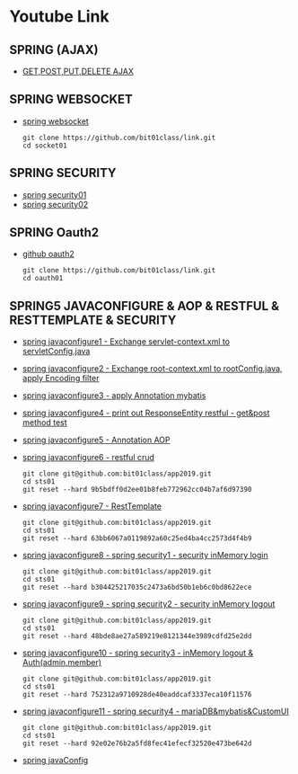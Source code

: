 # Youtube Link

## SPRING (AJAX)
   - [GET,POST,PUT,DELETE AJAX](https://youtu.be/G58fIlsPxqE)
   
## SPRING WEBSOCKET
   - [spring websocket](https://youtu.be/vWWqJY6jUj8)
      ``` shell
      git clone https://github.com/bit01class/link.git
      cd socket01
      ```
      
## SPRING SECURITY
   - [spring security01](https://youtu.be/bswWv5T1utk)
   - [spring security02](https://youtu.be/tPOydiaD0V0)
         
## SPRING Oauth2
   - [github oauth2](https://youtu.be/0dMA31QH6PM)
      ``` shell
      git clone https://github.com/bit01class/link.git
      cd oauth01
      ```

## SPRING5 JAVACONFIGURE & AOP & RESTFUL & RESTTEMPLATE & SECURITY

   - [spring javaconfigure1 - Exchange servlet-context.xml to servletConfig.java](https://youtu.be/UmFlWTzJCg4)
   - [spring javaconfigure2 - Exchange root-context.xml to rootConfig.java, apply Encoding filter](https://youtu.be/Lj_pVpN51ec)
   - [spring javaconfigure3 - apply Annotation mybatis](https://youtu.be/MnxPjsHPaHA)
   - [spring javaconfigure4 - print out ResponseEntity restful - get&post method test](https://youtu.be/Tro7cuIzbHM)
   - [spring javaconfigure5 - Annotation AOP](https://youtu.be/hrr-llaZmXc)
   - [spring javaconfigure6 - restful crud](https://youtu.be/oZzX8hIUO2Q)
      ``` shell
      git clone git@github.com:bit01class/app2019.git 
      cd sts01 
      git reset --hard 9b5bdff0d2ee01b8feb772962cc04b7af6d97390
      ```
   - [spring javaconfigure7 - RestTemplate ](https://youtu.be/LLaJJDTrvw4)
      ``` shell
      git clone git@github.com:bit01class/app2019.git 
      cd sts01 
      git reset --hard 63bb6067a0119892a60c25ed4ba4cc2573d4f4b9
      ```
   - [spring javaconfigure8 - spring security1 - security inMemory login ](https://youtu.be/dKdTUecaPTA)
      ``` shell
      git clone git@github.com:bit01class/app2019.git 
      cd sts01 
      git reset --hard b304425217035c2473a6bd50b1eb6c0bd8622ece
      ```
   - [spring javaconfigure9 - spring security2 - security inMemory logout ](https://youtu.be/X7ArG6DJ51s)
      ``` shell
      git clone git@github.com:bit01class/app2019.git 
      cd sts01 
      git reset --hard 48bde8ae27a589219e8121344e3989cdfd25e2dd
      ```
   - [spring javaconfigure10 - spring security3 - inMemory logout & Auth(admin,member)](https://youtu.be/NsSy2qUR2OY)
      ``` shell
      git clone git@github.com:bit01class/app2019.git 
      cd sts01 
      git reset --hard 752312a9710928de40eaddcaf3337eca10f11576
      ```
   - [spring javaconfigure11 - spring security4 - mariaDB&mybatis&CustomUI](https://youtu.be/EUPyn3Eqcl8)
      ``` shell
      git clone git@github.com:bit01class/app2019.git 
      cd sts01 
      git reset --hard 92e02e76b2a5fd8fec41efecf32520e473be642d
      ```


   - [spring javaConfig](https://youtu.be/nX1h2B8XOmo)


